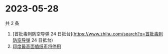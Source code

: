 # 2023-05-28

共 2 条

<!-- BEGIN ZHIHUSEARCH -->
<!-- 最后更新时间 Sun May 28 2023 08:51:30 GMT+0800 (China Standard Time) -->
1. [首批毒刺防空导弹 24 日抵台](https://www.zhihu.com/search?q=首批毒刺防空导弹 24 日抵台)
1. [印度最高面值纸币将停用](https://www.zhihu.com/search?q=印度最高面值纸币将停用)
<!-- END ZHIHUSEARCH -->

